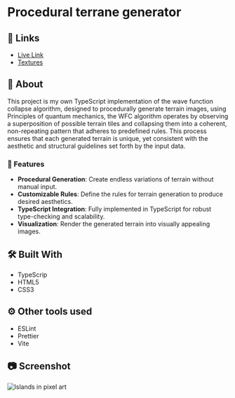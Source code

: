 # Procedural terrane generator

## 🔗 Links

-   [Live Link](https://procedural-image-generation.pages.dev/)
-   [Textures](https://opengameart.org/content/outdoors-tileset-16x16)

## 📝 About

This project is my own TypeScript implementation of the wave function collapse algorithm, designed to procedurally generate terrain images, using Principles of quantum mechanics, the WFC algorithm operates by observing a superposition of possible terrain tiles and collapsing them into a coherent, non-repeating pattern that adheres to predefined rules. This process ensures that each generated terrain is unique, yet consistent with the aesthetic and structural guidelines set forth by the input data.

### 🔧 Features

-   **Procedural Generation**: Create endless variations of terrain without manual input.
-   **Customizable Rules**: Define the rules for terrain generation to produce desired aesthetics.
-   **TypeScript Integration**: Fully implemented in TypeScript for robust type-checking and scalability.
-   **Visualization**: Render the generated terrain into visually appealing images.

## 🛠️ Built With

-   TypeScrip
-   HTML5
-   CSS3

## ⚙️ Other tools used

-   ESLint
-   Prettier
-   Vite

## 📷 Screenshot

![Islands in pixel art](http://public/screenshot.png)
